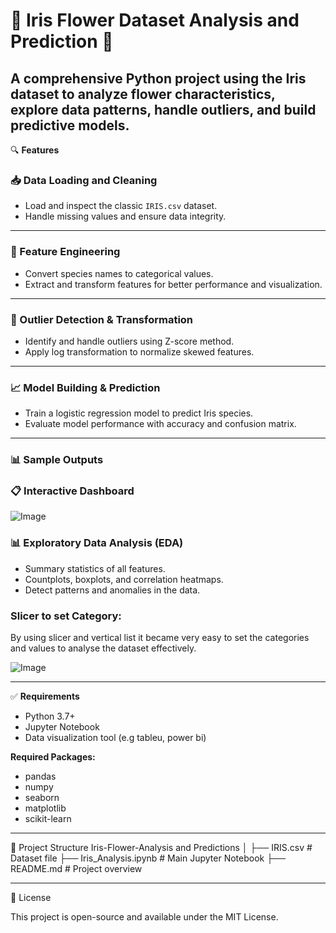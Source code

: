 # 🌸 Iris Flower Dataset Analysis and Prediction 🌸

A comprehensive Python project using the Iris dataset to analyze flower characteristics, explore data patterns, handle outliers, and build predictive models.
---

🔍 **Features**

### 📥 Data Loading and Cleaning
- Load and inspect the classic `IRIS.csv` dataset.
- Handle missing values and ensure data integrity.
---
### 🧠 Feature Engineering
- Convert species names to categorical values.
- Extract and transform features for better performance and visualization.
---

### 🚫 Outlier Detection & Transformation
- Identify and handle outliers using Z-score method.
- Apply log transformation to normalize skewed features.
---
### 📈 Model Building & Prediction
- Train a logistic regression model to predict Iris species.
- Evaluate model performance with accuracy and confusion matrix.
---
### 📊 Sample Outputs


### 📋 Interactive Dashboard

![Image](https://github.com/user-attachments/assets/2d3f4925-6306-467e-b795-511aefbcebda)

### 📊 Exploratory Data Analysis (EDA)
- Summary statistics of all features.
- Countplots, boxplots, and correlation heatmaps.
- Detect patterns and anomalies in the data.

### Slicer to set Category:
By using slicer and vertical list it became very easy to set the categories and values to analyse the dataset effectively.

![Image](https://github.com/user-attachments/assets/a9b3140d-6bb0-4ef0-ad3b-a3819b587a7c)

---

✅ **Requirements**

- Python 3.7+
- Jupyter Notebook
- Data visualization tool (e.g tableu, power bi)

**Required Packages:**
- pandas  
- numpy  
- seaborn  
- matplotlib  
- scikit-learn
  
---
📁 Project Structure
Iris-Flower-Analysis and Predictions
    │
    ├── IRIS.csv                   # Dataset file
    ├── Iris_Analysis.ipynb        # Main Jupyter Notebook
    ├── README.md                  # Project overview

---
📌 License

This project is open-source and available under the MIT License.
